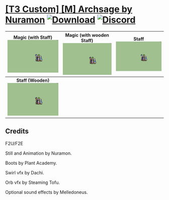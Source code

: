 # [\[T3 Custom\] \[M\] Archsage by Nuramon](https://github.com/Klokinator/FE-Repo/tree/main/Battle%20Animations/Magi%20-%20Nature-Type/%5BT3%20Custom%5D%20%5BM%5D%20Archsage%20by%20Nuramon) [![Download](https://img.shields.io/badge/Download--red?style=social&logo=github)](https://minhaskamal.github.io/DownGit/#/home?url=https://github.com/Klokinator/FE-Repo/tree/main/Battle%20Animations/Magi%20-%20Nature-Type/%5BT3%20Custom%5D%20%5BM%5D%20Archsage%20by%20Nuramon) [![Discord](https://img.shields.io/badge/Discord--blue?style=social&logo=discord)](https://discord.gg/C7VNGnyTPA)

| <b>Magic (with Staff)</b><br/><img alt="Magic (with Staff)" src="https://raw.githubusercontent.com/Klokinator/FE-Repo/main/Battle%20Animations/Magi%20-%20Nature-Type/%5BT3%20Custom%5D%20%5BM%5D%20Archsage%20by%20Nuramon/6.%20Magic%20(with%20Staff)/Magic.gif"/> | <b>Magic (with wooden Staff)</b><br/><img alt="Magic (with wooden Staff)" src="https://raw.githubusercontent.com/Klokinator/FE-Repo/main/Battle%20Animations/Magi%20-%20Nature-Type/%5BT3%20Custom%5D%20%5BM%5D%20Archsage%20by%20Nuramon/6.%20Magic%20(with%20wooden%20Staff)/Magic.gif"/> | <b>Staff</b><br/><img alt="Staff" src="https://raw.githubusercontent.com/Klokinator/FE-Repo/main/Battle%20Animations/Magi%20-%20Nature-Type/%5BT3%20Custom%5D%20%5BM%5D%20Archsage%20by%20Nuramon/7.%20Staff/Staff.gif"/> |
| :---: | :---: | :---: |
| <b>Staff (Wooden)</b><br/><img alt="Staff (Wooden)" src="https://raw.githubusercontent.com/Klokinator/FE-Repo/main/Battle%20Animations/Magi%20-%20Nature-Type/%5BT3%20Custom%5D%20%5BM%5D%20Archsage%20by%20Nuramon/7.%20Staff%20(Wooden)/Staff.gif"/> |

## Credits

F2U/F2E

Still and Animation by Nuramon.

Boots by Plant Academy.

Swirl vfx by Dachi.

Orb vfx by Steaming Tofu.

Optional sound effects by Melledoneus.


